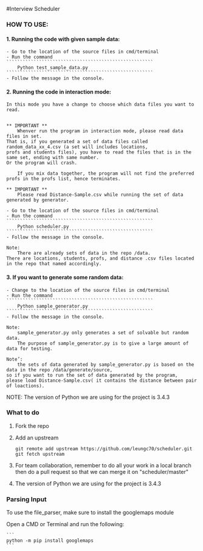 #Interview Scheduler

### HOW TO USE: 

#### 1. Running the code with given sample data:

	- Go to the location of the source files in cmd/terminal
	- Run the command
	``````````````````````````````````````````````````````
		Python test_sample_data.py
	``````````````````````````````````````````````````````
	- Follow the message in the console.


#### 2. Running the code in interaction mode:
	In this mode you have a change to choose which data files you want to read.


	** IMPORTANT **
		Whenver run the program in interaction mode, please read data files in set. 
	That is, if you generated a set of data files called random_data_xx_4.csv (a set will includes locations,
	profs and students files), you have to read the files that is in the same set, ending with same number. 
	Or the program will crash.

		If you mix data together, the program will not find the preferred profs in the profs list, hence terminates.

	** IMPORTANT **
		Please read Distance-Sample.csv while running the set of data generated by generator.

	- Go to the location of the source files in cmd/terminal
	- Run the command
	``````````````````````````````````````````````````````
		Python scheduler.py
	``````````````````````````````````````````````````````
	- Follow the message in the console.

	Note: 
		There are already sets of data in the repo /data. 
	There are locations, students, profs, and distance .csv files located in the repo that named accordingly. 


#### 3. If you want to generate some random data:

	- Change to the location of the source files in cmd/terminal
	- Run the command
	``````````````````````````````````````````````````````
		Python sample_generator.py
	``````````````````````````````````````````````````````
	- Follow the message in the console.

	Note: 
		sample_generator.py only generates a set of solvable but random data. 
		The purpose of sample_generator.py is to give a large amount of data for testing. 

	Note’: 
		the sets of data generated by sample_generator.py is based on the data in the repo /data/generate/source, 
	so if you want to run the set of data generated by the program, 
	please load Distance-Sample.csv( it contains the distance between pair of loactions).



NOTE: The version of Python we are using for the project is 3.4.3


### What to do

1. Fork the repo
2. Add an upstream

   	```
   	git remote add upstream https://github.com/leungc70/scheduler.git
   	git fetch upstream
   	```
   
3. For team collaboration, remember to do all your work in a local branch then do a pull request so that we can merge it on "scheduler/master"
4. The version of Python we are using for the project is 3.4.3

### Parsing Input

To use the file_parser, make sure to install the googlemaps module 

Open a CMD or Terminal and run the following:

	```
	python -m pip install googlemaps
	```
